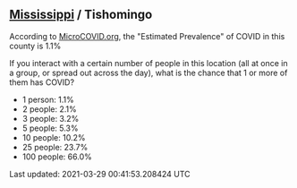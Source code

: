 
## [Mississippi](/united-states/mississippi) / Tishomingo

According to [MicroCOVID.org](http://microcovid.org),
the "Estimated Prevalence" of COVID in this county is 1.1%

If you interact with a certain number of people in this location
(all at once in a group, or spread out across the day), what is the chance that
1 or more of them has COVID?

- 1 person: 1.1%
- 2 people: 2.1%
- 3 people: 3.2%
- 5 people: 5.3%
- 10 people: 10.2%
- 25 people: 23.7%
- 100 people: 66.0%

Last updated: 2021-03-29 00:41:53.208424 UTC
